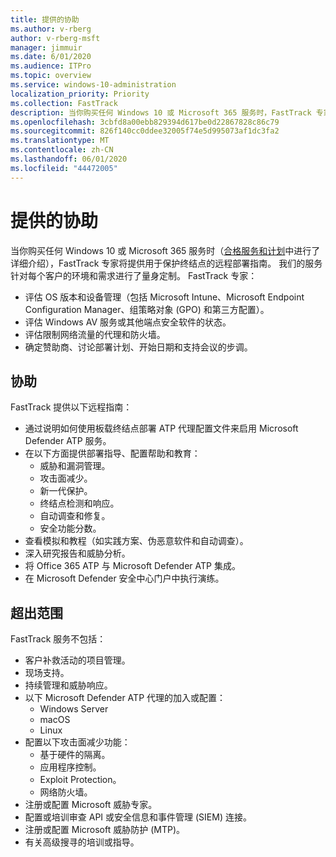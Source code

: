 ```yaml
---
title: 提供的协助
ms.author: v-rberg
author: v-rberg-msft
manager: jimmuir
ms.date: 6/01/2020
ms.audience: ITPro
ms.topic: overview
ms.service: windows-10-administration
localization_priority: Priority
ms.collection: FastTrack
description: 当你购买任何 Windows 10 或 Microsoft 365 服务时，FastTrack 专家将提供用于保护终结点的远程部署指南。 我们的服务针对每个客户的环境和需求进行了量身定制。
ms.openlocfilehash: 3cbfd8a00ebb829394d617be0d22867828c86c79
ms.sourcegitcommit: 826f140cc0ddee32005f74e5d995073af1dc3fa2
ms.translationtype: MT
ms.contentlocale: zh-CN
ms.lasthandoff: 06/01/2020
ms.locfileid: "44472005"
---
```

# <a name="assistance-offered"></a>提供的协助  

当你购买任何 Windows 10 或 Microsoft 365 服务时（[合格服务和计划](M365-eligible-services-and-plans.md)中进行了详细介绍），FastTrack 专家将提供用于保护终结点的远程部署指南。 我们的服务针对每个客户的环境和需求进行了量身定制。 FastTrack 专家：
- 评估 OS 版本和设备管理（包括 Microsoft Intune、Microsoft Endpoint Configuration Manager、组策略对象 (GPO) 和第三方配置）。
- 评估 Windows AV 服务或其他端点安全软件的状态。
- 评估限制网络流量的代理和防火墙。
- 确定赞助商、讨论部署计划、开始日期和支持会议的步调。

## <a name="assistance"></a>协助

FastTrack 提供以下远程指南：
- 通过说明如何使用板载终结点部署 ATP 代理配置文件来启用 Microsoft Defender ATP 服务。
- 在以下方面提供部署指导、配置帮助和教育：
    - 威胁和漏洞管理。
    - 攻击面减少。
    - 新一代保护。
    - 终结点检测和响应。
    - 自动调查和修复。
    - 安全功能分数。
- 查看模拟和教程（如实践方案、伪恶意软件和自动调查）。
- 深入研究报告和威胁分析。
- 将 Office 365 ATP 与 Microsoft Defender ATP 集成。
- 在 Microsoft Defender 安全中心门户中执行演练。

## <a name="out-of-scope"></a>超出范围

FastTrack 服务不包括：
- 客户补救活动的项目管理。
- 现场支持。
- 持续管理和威胁响应。
- 以下 Microsoft Defender ATP 代理的加入或配置：
   - Windows Server
   - macOS
   - Linux
- 配置以下攻击面减少功能：
    - 基于硬件的隔离。
    - 应用程序控制。
    - Exploit Protection。
    - 网络防火墙。
- 注册或配置 Microsoft 威胁专家。
- 配置或培训审查 API 或安全信息和事件管理 (SIEM) 连接。
- 注册或配置 Microsoft 威胁防护 (MTP)。
- 有关高级搜寻的培训或指导。
